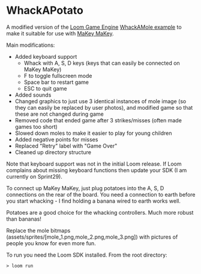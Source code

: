 WhackAPotato
============

A modified version of the [Loom Game Engine](http://theengine.co/loom) [WhackAMole example](http://theengine.co/examples) to make it suitable for use with [MaKey MaKey](http://www.makeymakey.com).

Main modifications:
* Added keyboard support
  * Whack with A, S, D keys (keys that can easily be connected on MaKey MaKey)
  * F to toggle fullscreen mode
  * Space bar to restart game
  * ESC to quit game
* Added sounds
* Changed graphics to just use 3 identical instances of mole image (so they can easily be replaced by user photos), and modified game so that these are not changed during game
* Removed code that ended game after 3 strikes/misses (often made games too short)
* Slowed down moles to make it easier to play for young children
* Added negative points for misses
* Replaced "Retry" label with "Game Over"
* Cleaned up directory structure

Note that keyboard support was not in the initial Loom release.  If Loom complains about missing keyboard functions then update your SDK (I am currently on Sprint29).

To connect up MaKey MaKey, just plug potatoes into the A, S, D connections on the rear of the board.
You need a connection to earth before you start whacking - I find holding a banana wired to earth works well.

Potatoes are a good choice for the whacking controllers.  Much more robust than bananas!

Replace the mole bitmaps (assets/sprites/[mole_1.png,mole_2.png,mole_3.png]) with pictures of people you know for even more fun.

To run you need the Loom SDK installed.  From the root directory:

    > loom run
